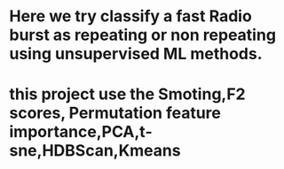 # Here we try classify a fast Radio burst as repeating or non repeating using unsupervised ML methods.
# this project use the Smoting,F2 scores, Permutation feature importance,PCA,t-sne,HDBScan,Kmeans
